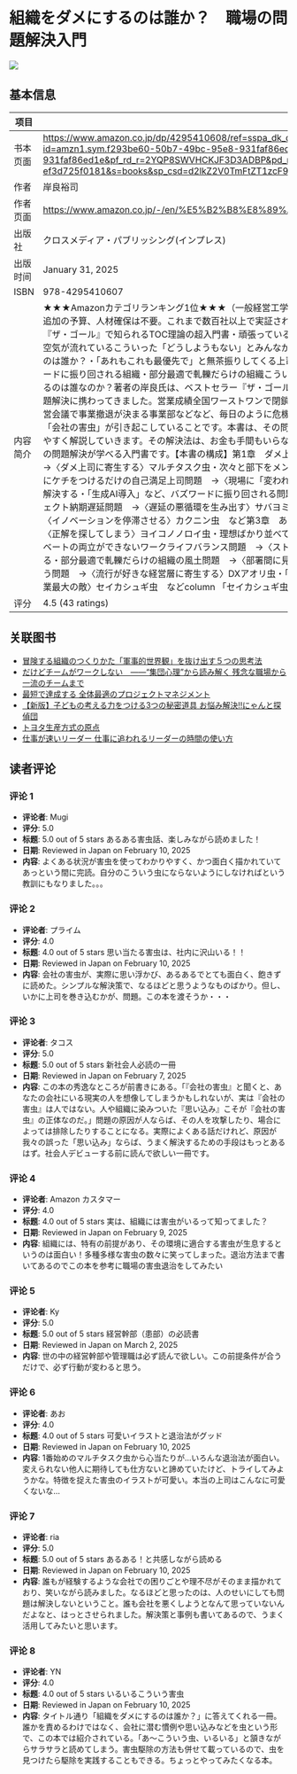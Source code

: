 # 組織をダメにするのは誰か？　職場の問題解決入門

![](https://m.media-amazon.com/images/I/81DRCCqf8xL._SL1500_.jpg)

## 基本信息

| 项目 | 内容 |
| --- | --- |
| 书本页面 | https://www.amazon.co.jp/dp/4295410608/ref=sspa_dk_detail_1?psc=1&pd_rd_i=4295410608&pd_rd_w=4SZKz&content-id=amzn1.sym.f293be60-50b7-49bc-95e8-931faf86ed1e&pf_rd_p=f293be60-50b7-49bc-95e8-931faf86ed1e&pf_rd_r=2YQP8SWVHCKJF3D3ADBP&pd_rd_wg=Ktpxo&pd_rd_r=95c4e5ca-b459-4175-ab49-ef3d725f0181&s=books&sp_csd=d2lkZ2V0TmFtZT1zcF9kZXRhaWw |
| 作者 | 岸良裕司 |
| 作者页面 | https://www.amazon.co.jp/-/en/%E5%B2%B8%E8%89%AF%E8%A3%95%E5%8F%B8/e/B0C3KQB3HK/ref=dp_byline_cont_book_1 |
| 出版社 | クロスメディア・パブリッシング(インプレス) |
| 出版时间 | January 31, 2025 |
| ISBN | 978-4295410607 |
| 内容简介 | ★★★Amazonカテゴリランキング1位★★★（一般経営工学関連書籍）★リーダー、マネージャーが知っておきたい！「組織の害虫図鑑」★追加の予算、人材確保は不要。これまで数百社以上で実証された、ダメになった組織の特効薬！★世界で1000万人が読んだベストセラー『ザ・ゴール』で知られるTOC理論の超入門書・頑張っているのにうまく組織が回らない・スタッフが全員疲弊している・チームにイヤーな空気が流れているこういった「どうしようもない」とみんなが諦めていた組織の問題を即効で解決する力が身につきます。▼組織をダメにするのは誰か？・「あれもこれも最優先で」と無茶振りしてくる上司・強力な納期プレッシャーで品質が落ちてしまう・「生成AI導入」など、バズワードに振り回される組織・部分最適で軋轢だらけの組織こういった職場の問題、その本当の原因は何でしょうか？ いったい、組織をダメにするのは誰なのか？著者の岸良氏は、ベストセラー『ザ・ゴール』で知られるTOC理論をもとに、誰もが知る大企業をはじめ、様々な組織の問題解決に携わってきました。営業成績全国ワーストワンで閉鎖寸前の支店、大金をつぎ込んだのに成果が出ないDXプロジェクト、1週間後の経営会議で事業撤退が決まる事業部などなど、毎日のように危機的な状況に直面する中で気づいたのが、あらゆる組織の問題は、さまざまな「会社の害虫」が引き起こしていることです。本書は、その問題を引き起こす「会社の害虫」を図鑑化！ 害虫たちの正体、退治方法をわかりやすく解説していきます。その解決法は、お金も手間もいらないユニーク手法ばかり。「あるある！」と共感しながら読み進めるうちに、職場の問題解決が学べる入門書です。【本書の構成】第1章　ダメ上司の問題を解決する・「あれもこれも最優先で」と無茶振りしてくる上司問題　→〈ダメ上司に寄生する〉マルチタスク虫・次々と部下をメンタルダウンさせる上司問題　→〈鬼詰めする上司に取りつく〉ナゼナゼ虫・結果にケチをつけるだけの自己満足上司問題　→〈現場に「変われ！」と責め立てる〉キキカンアオリ虫　など第2章　ダメプロジェクトの問題を解決する・「生成AI導入」など、バズワードに振り回される問題　→〈目的より手段を優先させる〉モクテキワスレ虫・不確実性の高いプロジェクト納期遅延問題　→〈遅延の悪循環を生み出す〉サバヨミ虫・「商品をつくっているのか、書類をつくっているのかわからない」問題　→〈イノベーションを停滞させる〉カクニン虫　など第3章　あなたをダメにする問題を解決する・学業優秀だったのに仕事ができない問題　→〈正解を探してしまう〉ヨイコノノロイ虫・理想ばかり並べて何も行動できない問題　→〈頭でっかちになってしまう〉ベキ虫・仕事とプライベートの両立ができないワークライフバランス問題　→〈ストレスと不安を生み出す〉イタバサミ虫　など第4章　ダメな組織の問題を解決する・部分最適で軋轢だらけの組織の風土問題　→〈部署間に見えない壁をつくる〉ソシキノカベ虫・「DX化」に無駄な労力とお金をかけてしまう問題　→〈流行が好きな経営層に寄生する〉DXアオリ虫・「失われた〇〇年」でダメになった組織問題　→〈多くの職場に蔓延する、日本企業最大の敵〉セイカシュギ虫　などcolumn 「セイカシュギ虫」がラスボス級の破壊力を持つワケ |
| 评分 | 4.5 (43 ratings) |

## 关联图书

- [冒険する組織のつくりかた「軍事的世界観」を抜け出す５つの思考法](https://www.amazon.co.jp/-/en/%E5%AE%89%E6%96%8E%E5%8B%87%E6%A8%B9/dp/4799331175/ref=pd_sbs_d_sccl_3_1/358-9774692-9324168?pd_rd_w=pz6s4&content-id=amzn1.sym.13eb81e1-7d13-4eb9-803d-fea9198bc9c1&pf_rd_p=13eb81e1-7d13-4eb9-803d-fea9198bc9c1&pf_rd_r=HWKEYYJ0DNQ2Y9YFXB1P&pd_rd_wg=AJTGp&pd_rd_r=407c5d89-43dc-466a-929a-1cdef438519f&pd_rd_i=4799331175&psc=1)
- [だけどチームがワークしない　――“集団心理”から読み解く 残念な職場から一流のチームまで](https://www.amazon.co.jp/-/en/%E7%B8%84%E7%94%B0-%E5%81%A5%E6%82%9F/dp/4296002228/ref=pd_sbs_d_sccl_3_2/358-9774692-9324168?pd_rd_w=pz6s4&content-id=amzn1.sym.13eb81e1-7d13-4eb9-803d-fea9198bc9c1&pf_rd_p=13eb81e1-7d13-4eb9-803d-fea9198bc9c1&pf_rd_r=HWKEYYJ0DNQ2Y9YFXB1P&pd_rd_wg=AJTGp&pd_rd_r=407c5d89-43dc-466a-929a-1cdef438519f&pd_rd_i=4296002228&psc=1)
- [最短で達成する 全体最適のプロジェクトマネジメント](https://www.amazon.co.jp/-/en/%E5%B2%B8%E8%89%AF%E8%A3%95%E5%8F%B8/dp/4046026995/ref=pd_sbs_d_sccl_3_3/358-9774692-9324168?pd_rd_w=pz6s4&content-id=amzn1.sym.13eb81e1-7d13-4eb9-803d-fea9198bc9c1&pf_rd_p=13eb81e1-7d13-4eb9-803d-fea9198bc9c1&pf_rd_r=HWKEYYJ0DNQ2Y9YFXB1P&pd_rd_wg=AJTGp&pd_rd_r=407c5d89-43dc-466a-929a-1cdef438519f&pd_rd_i=4046026995&psc=1)
- [【新版】子どもの考える力をつける3つの秘密道具 お悩み解決!!にゃんと探偵団](https://www.amazon.co.jp/-/en/%E5%B2%B8%E8%89%AF-%E8%A3%95%E5%8F%B8/dp/4816376453/ref=pd_sbs_d_sccl_3_4/358-9774692-9324168?pd_rd_w=pz6s4&content-id=amzn1.sym.13eb81e1-7d13-4eb9-803d-fea9198bc9c1&pf_rd_p=13eb81e1-7d13-4eb9-803d-fea9198bc9c1&pf_rd_r=HWKEYYJ0DNQ2Y9YFXB1P&pd_rd_wg=AJTGp&pd_rd_r=407c5d89-43dc-466a-929a-1cdef438519f&pd_rd_i=4816376453&psc=1)
- [トヨタ生産方式の原点](https://www.amazon.co.jp/-/en/%E5%A4%A7%E9%87%8E-%E8%80%90%E4%B8%80/dp/4820748726/ref=pd_sbs_d_sccl_3_5/358-9774692-9324168?pd_rd_w=pz6s4&content-id=amzn1.sym.13eb81e1-7d13-4eb9-803d-fea9198bc9c1&pf_rd_p=13eb81e1-7d13-4eb9-803d-fea9198bc9c1&pf_rd_r=HWKEYYJ0DNQ2Y9YFXB1P&pd_rd_wg=AJTGp&pd_rd_r=407c5d89-43dc-466a-929a-1cdef438519f&pd_rd_i=4820748726&psc=1)
- [仕事が速いリーダー 仕事に追われるリーダーの時間の使い方](https://www.amazon.co.jp/-/en/%E5%90%89%E7%94%B0%E5%B9%B8%E5%BC%98/dp/4866677120/ref=pd_sbs_d_sccl_3_6/358-9774692-9324168?pd_rd_w=pz6s4&content-id=amzn1.sym.13eb81e1-7d13-4eb9-803d-fea9198bc9c1&pf_rd_p=13eb81e1-7d13-4eb9-803d-fea9198bc9c1&pf_rd_r=HWKEYYJ0DNQ2Y9YFXB1P&pd_rd_wg=AJTGp&pd_rd_r=407c5d89-43dc-466a-929a-1cdef438519f&pd_rd_i=4866677120&psc=1)

## 读者评论

### 评论 1

- **评论者**: Mugi
- **评分**: 5.0
- **标题**: 5.0 out of 5 stars
あるある害虫話、楽しみながら読めました！
- **日期**: Reviewed in Japan on February 10, 2025
- **内容**: よくある状況が害虫を使ってわかりやすく、かつ面白く描かれていてあっという間に完読。自分のこういう虫にならないようにしなければという教訓にもなりました。。。

### 评论 2

- **评论者**: プライム
- **评分**: 4.0
- **标题**: 4.0 out of 5 stars
思い当たる害虫は、社内に沢山いる！！
- **日期**: Reviewed in Japan on February 10, 2025
- **内容**: 会社の害虫が、実際に思い浮かび、あるあるでとても面白く、飽きずに読めた。シンプルな解決策で、なるほどと思うようなものばかり。但し、いかに上司を巻き込むかが、問題。この本を渡そうか・・・

### 评论 3

- **评论者**: タコス
- **评分**: 5.0
- **标题**: 5.0 out of 5 stars
新社会人必読の一冊
- **日期**: Reviewed in Japan on February 7, 2025
- **内容**: この本の秀逸なところが前書きにある。「『会社の害虫』と聞くと、あなたの会社にいる現実の人を想像してしまうかもしれないが、実は『会社の害虫』は人ではない。人や組織に染みついた『思い込み』こそが『会社の害虫』の正体なのだ。」問題の原因が人ならば、その人を攻撃したり、場合によっては排除したりすることになる。実際によくある話だけれど、原因が我々の誤った「思い込み」ならば、うまく解決するための手段はもっとあるはず。社会人デビューする前に読んで欲しい一冊です。

### 评论 4

- **评论者**: Amazon カスタマー
- **评分**: 4.0
- **标题**: 4.0 out of 5 stars
実は、組織には害虫がいるって知ってました？
- **日期**: Reviewed in Japan on February 9, 2025
- **内容**: 組織には、特有の前提があり、その環境に適合する害虫が生息するというのは面白い！多種多様な害虫の数々に笑ってしまった。退治方法まで書いてあるのでこの本を参考に職場の害虫退治をしてみたい

### 评论 5

- **评论者**: Ky
- **评分**: 5.0
- **标题**: 5.0 out of 5 stars
経営幹部（患部）の必読書
- **日期**: Reviewed in Japan on March 2, 2025
- **内容**: 世の中の経営幹部や管理職は必ず読んで欲しい。この前提条件が合うだけで、必ず行動が変わると思う。

### 评论 6

- **评论者**: あお
- **评分**: 4.0
- **标题**: 4.0 out of 5 stars
可愛いイラストと退治法がグッド
- **日期**: Reviewed in Japan on February 10, 2025
- **内容**: 1番始めのマルチタスク虫から心当たりが…いろんな退治法が面白い。変えられない他人に期待しても仕方ないと諦めていたけど、トライしてみようかな。特徴を捉えた害虫のイラストが可愛い。本当の上司はこんなに可愛くないな…

### 评论 7

- **评论者**: ria
- **评分**: 5.0
- **标题**: 5.0 out of 5 stars
あるある！と共感しながら読める
- **日期**: Reviewed in Japan on February 10, 2025
- **内容**: 誰もが経験するような会社での困りごとや理不尽がそのまま描かれており、笑いながら読みました。なるほどと思ったのは、人のせいにしても問題は解決しないということ。誰も会社を悪くしようとなんて思っていないんだよなと、はっとさせられました。解決策と事例も書いてあるので、うまく活用してみたいと思います。

### 评论 8

- **评论者**: YN
- **评分**: 4.0
- **标题**: 4.0 out of 5 stars
いるいるこういう害虫
- **日期**: Reviewed in Japan on February 10, 2025
- **内容**: タイトル通り「組織をダメにするのは誰か？」に答えてくれる一冊。誰かを責めるわけではなく、会社に潜む慣例や思い込みなどを虫という形で、この本では紹介されている。「あ～こういう虫、いるいる」と頷きながらサラサラと読めてしまう。害虫駆除の方法も併せて載っているので、虫を見つけたら駆除を実践することもできる。ちょっとやってみたくなる本。

